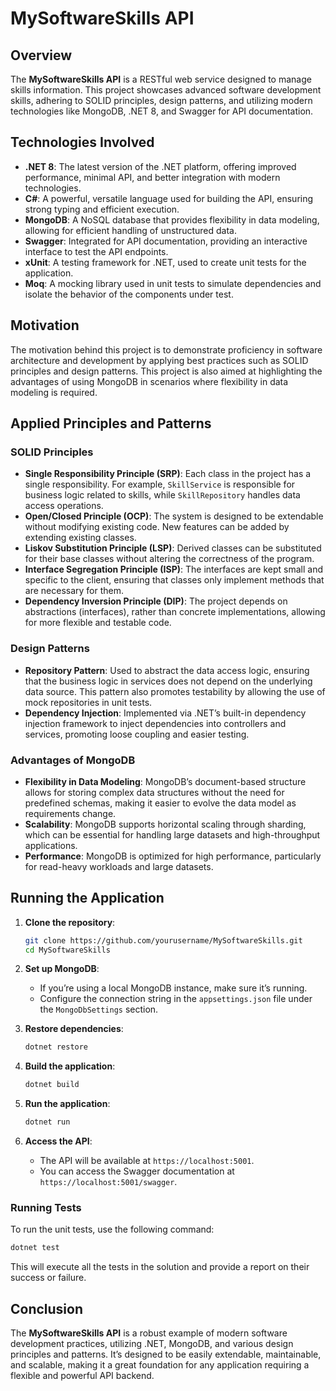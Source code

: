 
# MySoftwareSkills API

## Overview

The **MySoftwareSkills API** is a RESTful web service designed to manage skills information. This project showcases advanced software development skills, adhering to SOLID principles, design patterns, and utilizing modern technologies like MongoDB, .NET 8, and Swagger for API documentation.

## Technologies Involved

- **.NET 8**: The latest version of the .NET platform, offering improved performance, minimal API, and better integration with modern technologies.
- **C#**: A powerful, versatile language used for building the API, ensuring strong typing and efficient execution.
- **MongoDB**: A NoSQL database that provides flexibility in data modeling, allowing for efficient handling of unstructured data.
- **Swagger**: Integrated for API documentation, providing an interactive interface to test the API endpoints.
- **xUnit**: A testing framework for .NET, used to create unit tests for the application.
- **Moq**: A mocking library used in unit tests to simulate dependencies and isolate the behavior of the components under test.

## Motivation

The motivation behind this project is to demonstrate proficiency in software architecture and development by applying best practices such as SOLID principles and design patterns. This project is also aimed at highlighting the advantages of using MongoDB in scenarios where flexibility in data modeling is required.

## Applied Principles and Patterns

### SOLID Principles

- **Single Responsibility Principle (SRP)**: Each class in the project has a single responsibility. For example, `SkillService` is responsible for business logic related to skills, while `SkillRepository` handles data access operations.
- **Open/Closed Principle (OCP)**: The system is designed to be extendable without modifying existing code. New features can be added by extending existing classes.
- **Liskov Substitution Principle (LSP)**: Derived classes can be substituted for their base classes without altering the correctness of the program.
- **Interface Segregation Principle (ISP)**: The interfaces are kept small and specific to the client, ensuring that classes only implement methods that are necessary for them.
- **Dependency Inversion Principle (DIP)**: The project depends on abstractions (interfaces), rather than concrete implementations, allowing for more flexible and testable code.

### Design Patterns

- **Repository Pattern**: Used to abstract the data access logic, ensuring that the business logic in services does not depend on the underlying data source. This pattern also promotes testability by allowing the use of mock repositories in unit tests.
- **Dependency Injection**: Implemented via .NET’s built-in dependency injection framework to inject dependencies into controllers and services, promoting loose coupling and easier testing.

### Advantages of MongoDB

- **Flexibility in Data Modeling**: MongoDB’s document-based structure allows for storing complex data structures without the need for predefined schemas, making it easier to evolve the data model as requirements change.
- **Scalability**: MongoDB supports horizontal scaling through sharding, which can be essential for handling large datasets and high-throughput applications.
- **Performance**: MongoDB is optimized for high performance, particularly for read-heavy workloads and large datasets.

## Running the Application

1. **Clone the repository**:
   ```bash
   git clone https://github.com/yourusername/MySoftwareSkills.git
   cd MySoftwareSkills
   ```

2. **Set up MongoDB**:
   - If you’re using a local MongoDB instance, make sure it’s running.
   - Configure the connection string in the `appsettings.json` file under the `MongoDbSettings` section.

3. **Restore dependencies**:
   ```bash
   dotnet restore
   ```

4. **Build the application**:
   ```bash
   dotnet build
   ```

5. **Run the application**:
   ```bash
   dotnet run
   ```

6. **Access the API**:
   - The API will be available at `https://localhost:5001`.
   - You can access the Swagger documentation at `https://localhost:5001/swagger`.

### Running Tests

To run the unit tests, use the following command:

```bash
dotnet test
```

This will execute all the tests in the solution and provide a report on their success or failure.

## Conclusion

The **MySoftwareSkills API** is a robust example of modern software development practices, utilizing .NET, MongoDB, and various design principles and patterns. It’s designed to be easily extendable, maintainable, and scalable, making it a great foundation for any application requiring a flexible and powerful API backend.
